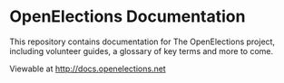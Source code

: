 OpenElections Documentation
===========================

This repository contains documentation for The OpenElections project, including volunteer guides, a glossary of key terms and more to come. 

Viewable at http://docs.openelections.net
